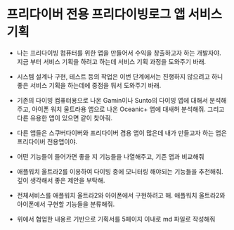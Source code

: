 # 프리다이버 전용 프리다이빙로그 앱 서비스 기획
  * 나는 프리다이빙 컴퓨터를 위한 앱을 만들어서 수익을 창출하고자 하는 개발자야. 지금 부터 서비스 기획을 하려고 하는데 서비스 기획 과정을 도와주기 바래.
  * 시스템 설계나 구현, 테스트 등의 작업은 이번 단계에서는 진행하지 않으려고 하니 좋은 서비스 기획을 하는데에 중점을 둬서 도와주기 바래.
  * 기존의 다이빙 컴퓨터용으로 나온 Gamin이나 Sunto의 다이빙 앱에 대해서 분석해주고, 아이폰 워치 울트라용 앱으로 나온 Oceanic+ 앱에 대새허 분석해줘. 그리고 다른 유용한 앱이 있으면 같이 찾아줘.
  * 다른 앱들은 스쿠버다이버와 프리다이버 겸용 앱이 많은데 내가 만들고자 하는 앱은 프리다이버 전용앱이야.
  * 어떤 기능들이 들어가면 좋을 지 기능들을 나열해주고, 기존 앱과 비교해줘

 * 애플워치 울트라2를 이용하여 다이빙 중에 모니터링 해야되는 기능들을 추천해줘. 깊이 생각해서 좋은 제안을 부탁해.
 * 전체서비스를 애플워치 울트라2와 아이폰에서 구현하려고 해. 애플워치 울트라2와 아이폰에서 구현할 기능들을 분류해줘.
 * 위에서 협업한 내용르 기반으로 기획서를 5페이지 이내로 md 파일로 작성해줘
